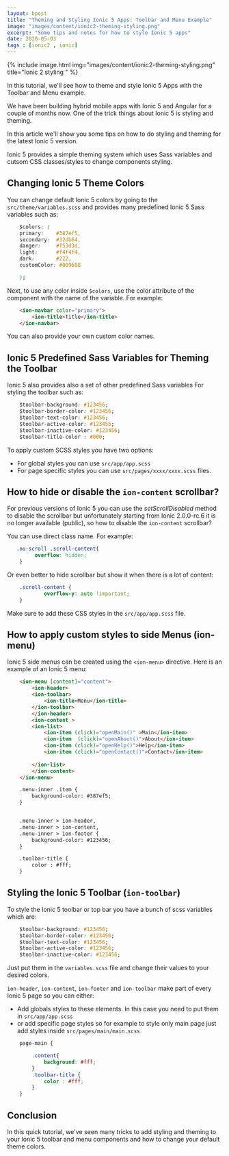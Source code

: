 ```yaml
---
layout: bpost
title: "Theming and Styling Ionic 5 Apps: Toolbar and Menu Example"
image: "images/content/ionic2-theming-styling.png"
excerpt: "Some tips and notes for how to style Ionic 5 apps"
date: 2020-05-03
tags : [ionic2 , ionic]
---
```


{% include image.html 
    img="images/content/ionic2-theming-styling.png" 
    title="Ionic 2 styling " 
%}

In this tutorial, we'll see how to theme and style Ionic 5 Apps with the Toolbar and Menu example.

We have been building hybrid mobile apps with Ionic 5 and Angular for a couple of months now. One of the trick things about Ionic 5 is styling and theming.

In this article we'll show you some tips on how to do styling and theming for the latest Ionic 5 version.

Ionic 5 provides a simple theming system which uses Sass variables and cutsom CSS classes/styles to change components styling.

## Changing Ionic 5 Theme Colors

You can change default Ionic 5 colors by going to the `src/theme/variables.scss` and provides many predefined Ionic 5 Sass variables such as:

```css
    $colors: (
    primary:    #387ef5,
    secondary:  #32db64,
    danger:     #f53d3d,
    light:      #f4f4f4,
    dark:       #222,
    customColor: #009688

    );
```

Next, to use any color inside `$colors`, use the color attribute of the component with the name of the variable. For example:

```html
    <ion-navbar color="primary">
        <ion-title>Title</ion-title>
    </ion-navbar>
```

You can also provide your own custom color names.

## Ionic 5 Predefined Sass Variables for Theming the Toolbar

Ionic 5 also provides also a set of other predefined Sass variables For styling the toolbar such as: 

```css
    $toolbar-background: #123456;
    $toolbar-border-color: #123456;
    $toolbar-text-color: #123456;
    $toolbar-active-color: #123456;
    $toolbar-inactive-color: #123456;
    $toolbar-title-color : #000;
```

To apply custom SCSS styles you have two options:

- For global styles you can use `src/app/app.scss`
- For page specific styles you can use `src/pages/xxxx/xxxx.scss` files.

## How to hide or disable the `ion-content` scrollbar?

For previous versions of Ionic 5 you can use the *setScrollDisabled* method to disable the scrollbar but 
unfortunately starting from Ionic 2.0.0-rc.6 it is no longer available (public), so how to disable the `ion-content` scrollbar?

You can use direct class name. For example: 

```css
   .no-scroll .scroll-content{
         overflow: hidden;
    }
```

Or even better to hide scrollbar but show it when there is a lot of content: 

```css
    .scroll-content {
            overflow-y: auto !important;
    }    
```

Make sure to add these CSS styles in the `src/app/app.scss` file. 

## How to apply custom styles to side Menus (ion-menu)

Ionic 5 side menus can be created using the `<ion-menu>` directive. Here is an example of an Ionic 5 menu: 

```html
    <ion-menu [content]="content">
        <ion-header>
        <ion-toolbar>
            <ion-title>Menu</ion-title>
        </ion-toolbar>
        </ion-header>
        <ion-content >
        <ion-list>
            <ion-item (click)="openMain()" >Main</ion-item>
            <ion-item  (click)="openAbout()">About</ion-item>
            <ion-item (click)="openHelp()">Help</ion-item>
            <ion-item (click)="openContact()">Contact</ion-item>
    
        </ion-list>
        </ion-content>    
    </ion-menu>

    .menu-inner .item {
        background-color: #387ef5;
    }


    .menu-inner > ion-header, 
    .menu-inner > ion-content, 
    .menu-inner > ion-footer {
        background-color: #123456; 
    }

    .toolbar-title {
        color : #fff;
    }
```

## Styling the Ionic 5 Toolbar (`ion-toolbar`)

To style the Ionic 5 toolbar or top bar you have a bunch of scss variables which are: 

```css
    $toolbar-background: #123456;
    $toolbar-border-color: #123456;
    $toolbar-text-color: #123456;
    $toolbar-active-color: #123456;
    $toolbar-inactive-color: #123456;    
```

Just put them in the `variables.scss` file and change their values to your desired colors.

`ion-header`, `ion-content`, `ion-footer` and `ion-toolbar` make part of every Ionic 5 page so you can either: 

- Add globals styles to these elements. In this case you need to put them in `src/app/app.scss` 
- or add specific page styles so for example to style only main page just add styles inside `src/pages/main/main.scss` 

```css
    page-main {

        .content{
            background: #fff;
        }
        .toolbar-title {
            color : #fff;
        }    
    }
```

## Conclusion

In this quick tutorial, we've seen many tricks to add styling and theming to your Ionic 5 toolbar and menu components and how to change your default theme colors.

